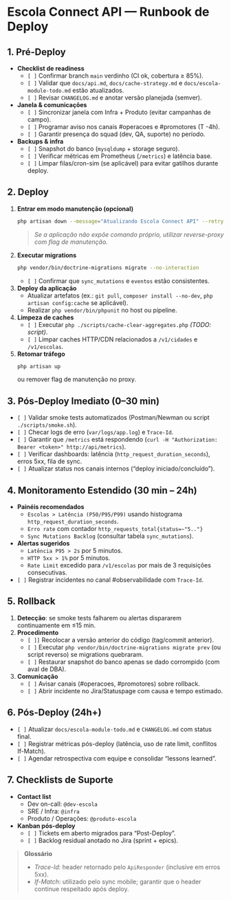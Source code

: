 # Escola Connect API — Runbook de Deploy

## 1. Pré-Deploy
- **Checklist de readiness**
  - `[ ]` Confirmar branch `main` verdinho (CI ok, cobertura ≥ 85%).
  - `[ ]` Validar que `docs/api.md`, `docs/cache-strategy.md` e `docs/escola-module-todo.md` estão atualizados.
  - `[ ]` Revisar `CHANGELOG.md` e anotar versão planejada (semver).
- **Janela & comunicações**
  - `[ ]` Sincronizar janela com Infra + Produto (evitar campanhas de campo).
  - `[ ]` Programar aviso nos canais #operacoes e #promotores (T -4h).
  - `[ ]` Garantir presença do squad (dev, QA, suporte) no período.
- **Backups & infra**
  - `[ ]` Snapshot do banco (`mysqldump` + storage seguro).
  - `[ ]` Verificar métricas em Prometheus (`/metrics`) e latência base.
  - `[ ]` Limpar filas/cron-sim (se aplicável) para evitar gatilhos durante deploy.

## 2. Deploy
1. **Entrar em modo manutenção (opcional)**
   ```bash
   php artisan down --message="Atualizando Escola Connect API" --retry=60
   ```
   > *Se a aplicação não expõe comando próprio, utilizar reverse-proxy com flag de manutenção.*
2. **Executar migrations**
   ```bash
   php vendor/bin/doctrine-migrations migrate --no-interaction
   ```
   - `[ ]` Confirmar que `sync_mutations` e `eventos` estão consistentes.
3. **Deploy da aplicação**
   - Atualizar artefatos (ex.: `git pull`, `composer install --no-dev`, `php artisan config:cache` se aplicável).
   - Realizar `php vendor/bin/phpunit` no host ou pipeline.
4. **Limpeza de caches**
   - `[ ]` Executar `php ./scripts/cache-clear-aggregates.php` *(TODO: script)*.
   - `[ ]` Limpar caches HTTP/CDN relacionados a `/v1/cidades` e `/v1/escolas`.
5. **Retomar tráfego**
   ```bash
   php artisan up
   ```
   ou remover flag de manutenção no proxy.

## 3. Pós-Deploy Imediato (0–30 min)
- `[ ]` Validar smoke tests automatizados (Postman/Newman ou script `./scripts/smoke.sh`).
- `[ ]` Checar logs de erro (`var/logs/app.log`) e `Trace-Id`.
- `[ ]` Garantir que `/metrics` está respondendo (`curl -H "Authorization: Bearer <token>" http://api/metrics`).
- `[ ]` Verificar dashboards: latência (`http_request_duration_seconds`), erros 5xx, fila de sync.
- `[ ]` Atualizar status nos canais internos (“deploy iniciado/concluído”).

## 4. Monitoramento Estendido (30 min – 24h)
- **Painéis recomendados**
  - `Escolas > Latência (P50/P95/P99)` usando histograma `http_request_duration_seconds`.
  - `Erro rate` com contador `http_requests_total{status=~"5.."}`
  - `Sync Mutations Backlog` (consultar tabela `sync_mutations`).
- **Alertas sugeridos**
  - `Latência P95 > 2s` por 5 minutos.
  - `HTTP 5xx > 1%` por 5 minutos.
  - `Rate Limit` excedido para `/v1/escolas` por mais de 3 requisições consecutivas.
- `[ ]` Registrar incidentes no canal #observabilidade com `Trace-Id`.

## 5. Rollback
1. **Detecção**: se smoke tests falharem ou alertas dispararem continuamente em ≤15 min.
2. **Procedimento**
   - `[ ]]` Recolocar a versão anterior do código (tag/commit anterior).
   - `[ ]` Executar `php vendor/bin/doctrine-migrations migrate prev` (ou script reverso) se migrations quebraram.
   - `[ ]` Restaurar snapshot do banco apenas se dado corrompido (com aval de DBA).
3. **Comunicação**
   - `[ ]` Avisar canais (#operacoes, #promotores) sobre rollback.
   - `[ ]` Abrir incidente no Jira/Statuspage com causa e tempo estimado.

## 6. Pós-Deploy (24h+)
- `[ ]` Atualizar `docs/escola-module-todo.md` e `CHANGELOG.md` com status final.
- `[ ]` Registrar métricas pós-deploy (latência, uso de rate limit, conflitos If-Match).
- `[ ]` Agendar retrospectiva com equipe e consolidar “lessons learned”.

## 7. Checklists de Suporte
- **Contact list**
  - Dev on-call: `@dev-escola`
  - SRE / Infra: `@infra`
  - Produto / Operações: `@produto-escola`
- **Kanban pós-deploy**
  - `[ ]` Tickets em aberto migrados para “Post-Deploy”.
  - `[ ]` Backlog residual anotado no Jira (sprint + epics).

> **Glossário**
> - *Trace-Id*: header retornado pelo `ApiResponder` (inclusive em erros 5xx).
> - *If-Match*: utilizado pelo sync mobile; garantir que o header continue respeitado após deploy.

